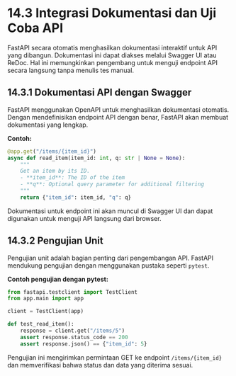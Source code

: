 # 14.3 Integrasi Dokumentasi dan Uji Coba API

FastAPI secara otomatis menghasilkan dokumentasi interaktif untuk API yang dibangun. Dokumentasi ini dapat diakses melalui Swagger UI atau ReDoc. Hal ini memungkinkan pengembang untuk menguji endpoint API secara langsung tanpa menulis tes manual.

## 14.3.1 Dokumentasi API dengan Swagger

FastAPI menggunakan OpenAPI untuk menghasilkan dokumentasi otomatis. Dengan mendefinisikan endpoint API dengan benar, FastAPI akan membuat dokumentasi yang lengkap.

**Contoh:**

```python
@app.get("/items/{item_id}")
async def read_item(item_id: int, q: str | None = None):
    """
    Get an item by its ID.
    - **item_id**: The ID of the item
    - **q**: Optional query parameter for additional filtering
    """
    return {"item_id": item_id, "q": q}

```

Dokumentasi untuk endpoint ini akan muncul di Swagger UI dan dapat digunakan untuk menguji API langsung dari browser.

## 14.3.2 Pengujian Unit

Pengujian unit adalah bagian penting dari pengembangan API. FastAPI mendukung pengujian dengan menggunakan pustaka seperti `pytest`.

**Contoh pengujian dengan pytest:**

```python
from fastapi.testclient import TestClient
from app.main import app

client = TestClient(app)

def test_read_item():
    response = client.get("/items/5")
    assert response.status_code == 200
    assert response.json() == {"item_id": 5}

```

Pengujian ini mengirimkan permintaan GET ke endpoint `/items/{item_id}` dan memverifikasi bahwa status dan data yang diterima sesuai.